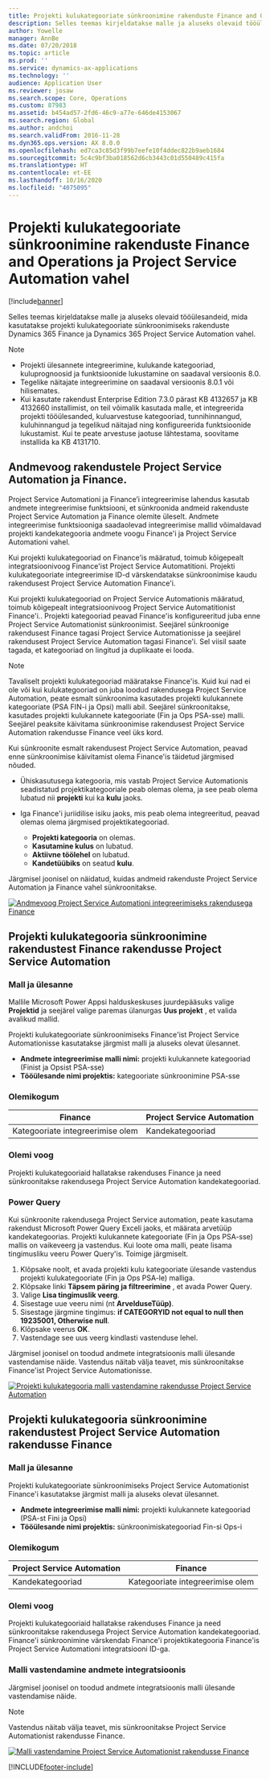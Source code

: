 ```yaml
---
title: Projekti kulukategooriate sünkroonimine rakenduste Finance and Operations ja Project Service Automation vahel
description: Selles teemas kirjeldatakse malle ja aluseks olevaid tööülesandeid, mida kasutatakse projekti kulukategooriate sünkroonimiseks rakenduste Microsoft Dynamics 365 Finance ja Dynamics 365 Project Service Automation vahel.
author: Yowelle
manager: AnnBe
ms.date: 07/20/2018
ms.topic: article
ms.prod: ''
ms.service: dynamics-ax-applications
ms.technology: ''
audience: Application User
ms.reviewer: josaw
ms.search.scope: Core, Operations
ms.custom: 87983
ms.assetid: b454ad57-2fd6-46c9-a77e-646de4153067
ms.search.region: Global
ms.author: andchoi
ms.search.validFrom: 2016-11-28
ms.dyn365.ops.version: AX 8.0.0
ms.openlocfilehash: ed7ca3c85d3f99b7eefe10f4ddec822b9aeb1684
ms.sourcegitcommit: 5c4c9bf3ba018562d6cb3443c01d550489c415fa
ms.translationtype: HT
ms.contentlocale: et-EE
ms.lasthandoff: 10/16/2020
ms.locfileid: "4075095"
---
```

# <a name="synchronize-project-expense-categories-between-finance-and-operations-and-project-service-automation"></a>Projekti kulukategooriate sünkroonimine rakenduste Finance and Operations ja Project Service Automation vahel

[!include[banner](../includes/banner.md)]

Selles teemas kirjeldatakse malle ja aluseks olevaid tööülesandeid, mida kasutatakse projekti kulukategooriate sünkroonimiseks rakenduste Dynamics 365 Finance ja Dynamics 365 Project Service Automation vahel.

> [!NOTE]
> - Projekti ülesannete integreerimine, kulukande kategooriad, kuluprognoosid ja funktsioonide lukustamine on saadaval versioonis 8.0.
> - Tegelike näitajate integreerimine on saadaval versioonis 8.0.1 või hilisemates.
> - Kui kasutate rakendust Enterprise Edition 7.3.0 pärast KB 4132657 ja KB 4132660 installimist, on teil võimalik kasutada malle, et integreerida projekti tööülesanded, kuluarvestuse kategooriad, tunnihinnangud, kuluhinnangud ja tegelikud näitajad ning konfigureerida funktsioonide lukustamist. Kui te peate arvestuse jaotuse lähtestama, soovitame installida ka KB 4131710.

## <a name="data-flow-for-project-service-automation-and-finance"></a>Andmevoog rakendustele Project Service Automation ja Finance.

Project Service Automationi ja Finance’i integreerimise lahendus kasutab andmete integreerimise funktsiooni, et sünkroonida andmeid rakenduste Project Service Automation ja Finance olemite üleselt. Andmete integreerimise funktsiooniga saadaolevad integreerimise mallid võimaldavad projekti kandekategooria andmete voogu Finance'i ja Project Service Automationi vahel.

Kui projekti kulukategooriad on Finance'is määratud, toimub kõigepealt integratsioonivoog Finance'ist Project Service Automatitioni. Projekti kulukategooriate integreerimise ID-d värskendatakse sünkroonimise kaudu rakendusest Project Service Automation Finance'i.

Kui projekti kulukategooriad on Project Service Automationis määratud, toimub kõigepealt integratsioonivoog Project Service Automatitionist Finance'i.. Projekti kategooriad peavad Finance'is konfigureeritud juba enne Project Service Automationist sünkroonimist. Seejärel sünkroonige rakendusest Finance tagasi Project Service Automationisse ja seejärel rakendusest Project Service Automation tagasi Finance'i. Sel viisil saate tagada, et kategooriad on lingitud ja duplikaate ei looda.

> [!NOTE]
> Tavaliselt projekti kulukategooriad määratakse Finance'is. Kuid kui nad ei ole või kui kulukategooriad on juba loodud rakendusega Project Service Automation, peate esmalt sünkroonima kasutades projekti kulukannete kategooriate (PSA FIN-i ja Opsi) malli abil. Seejärel sünkroonitakse, kasutades projekti kulukannete kategooriate (Fin ja Ops PSA-sse) malli. Seejärel peaksite käivitama sünkroonimise rakendusest Project Service Automation rakendusse Finance veel üks kord.
>
> Kui sünkroonite esmalt rakendusest Project Service Automation, peavad enne sünkroonimise käivitamist olema Finance'is täidetud järgmised nõuded.
>
> - Ühiskasutusega kategooria, mis vastab Project Service Automationis seadistatud projektikategooriale peab olemas olema, ja see peab olema lubatud nii **projekti** kui ka **kulu** jaoks.
> - Iga Finance'i juriidilise isiku jaoks, mis peab olema integreeritud, peavad olemas olema järgmised projektikategooriad.
>
>     - **Projekti kategooria** on olemas. 
>     - **Kasutamine kulus** on lubatud.
>     - **Aktiivne töölehel** on lubatud.
>     - **Kandetüübiks** on seatud **kulu**.

Järgmisel joonisel on näidatud, kuidas andmeid rakenduste Project Service Automation ja Finance vahel sünkroonitakse.

[![Andmevoog Project Service Automationi integreerimiseks rakendusega Finance](./media/ProjectExpenseCategoriesFlow.png)](./media/ProjectExpenseCategoriesFlow.png)

## <a name="project-expense-category-synchronization-from-finance-to-project-service-automation"></a>Projekti kulukategooria sünkroonimine rakendustest Finance rakendusse Project Service Automation

### <a name="template-and-task"></a>Mall ja ülesanne

Mallile Microsoft Power Appsi halduskeskuses juurdepääsuks valige **Projektid** ja seejärel valige paremas ülanurgas **Uus projekt** , et valida avalikud mallid.

Projekti kulukategooriate sünkroonimiseks Finance'ist Project Service Automationisse kasutatakse järgmist malli ja aluseks olevat ülesannet.

- **Andmete integreerimise malli nimi:** projekti kulukannete kategooriad (Finist ja Opsist PSA-sse)
- **Tööülesande nimi projektis:** kategooriate sünkroonimine PSA-sse

### <a name="entity-set"></a>Olemikogum

| Finance                           | Project Service Automation |
|-----------------------------------|----------------------------|
| Kategooriate integreerimise olem | Kandekategooriad     |

### <a name="entity-flow"></a>Olemi voog

Projekti kulukategooriaid hallatakse rakenduses Finance ja need sünkroonitakse rakendusega Project Service Automation kandekategooriad.

### <a name="power-query"></a>Power Query

Kui sünkroonite rakendusega Project Service automation, peate kasutama rakendust Microsoft Power Query Exceli jaoks, et määrata arvetüüp kandekategoorias. Projekti kulukannete kategooriate (Fin ja Ops PSA-sse) mallis on vaikeveerg ja vastendus. Kui loote oma malli, peate lisama tingimusliku veeru Power Query'is. Toimige järgmiselt.

1. Klõpsake noolt, et avada projekti kulu kategooriate ülesande vastendus projekti kulukategooriate (Fin ja Ops PSA-le) malliga.
2. Klõpsake linki **Täpsem päring ja filtreerimine** , et avada Power Query.
2. Valige **Lisa tingimuslik veerg**.
3. Sisestage uue veeru nimi (nt **ArvelduseTüüp)**.
4. Sisestage järgmine tingimus: **if CATEGORYID not equal to null then 19235001, Otherwise null**.
5. Klõpsake veerus **OK**.
6. Vastendage see uus veerg kindlasti vastenduse lehel.

Järgmisel joonisel on toodud andmete integratsioonis malli ülesande vastendamise näide. Vastendus näitab välja teavet, mis sünkroonitakse Finance'ist Project Service Automationisse.

[![Projekti kulukategooria malli vastendamine rakendusse Project Service Automation](./media/ProjectExpenseCategoriesToPSAMapping.jpg)](./media/ProjectExpenseCategoriesToPSAMapping.jpg)

## <a name="project-expense-category-synchronization-from-project-service-automation-to-finance"></a>Projekti kulukategooria sünkroonimine rakendustest Project Service Automation rakendusse Finance

### <a name="template-and-task"></a>Mall ja ülesanne

Projekti kulukategooriate sünkroonimiseks Project Service Automationist Finance'i kasutatakse järgmist malli ja aluseks olevat ülesannet.

- **Andmete integreerimise malli nimi:** projekti kulukannete kategooriad (PSA-st Fini ja Opsi)
- **Tööülesande nimi projektis:** sünkroonimiskategooriad Fin-si Ops-i

### <a name="entity-set"></a>Olemikogum

| Project Service Automation | Finance                           |
|----------------------------|-----------------------------------|
| Kandekategooriad     | Kategooriate integreerimise olem |

### <a name="entity-flow"></a>Olemi voog

Projekti kulukategooriaid hallatakse rakenduses Finance ja need sünkroonitakse rakendusega Project Service Automation kandekategooriad. Finance'i sünkroonimine värskendab Finance'i projektikategooria Finance'is Project Service Automationi integratsiooni ID-ga.

### <a name="template-mapping-in-data-integration"></a>Malli vastendamine andmete integratsioonis

Järgmisel joonisel on toodud andmete integratsioonis malli ülesande vastendamise näide.

> [!NOTE]
> Vastendus näitab välja teavet, mis sünkroonitakse Project Service Automationist rakendusse Finance.

[![Malli vastendamine Project Service Automationist rakendusse Finance](./media/ProjectExpenseCategoriesToFinOpsMapping.jpg)](./media/ProjectExpenseCategoriesToFinOpsMapping.jpg)


[!INCLUDE[footer-include](../includes/footer-banner.md)]